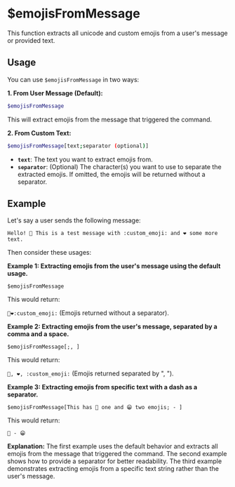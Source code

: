# $emojisFromMessage

This function extracts all unicode and custom emojis from a user's message or provided text.

## Usage

You can use `$emojisFromMessage` in two ways:

**1. From User Message (Default):**

```bash
$emojisFromMessage
```

This will extract emojis from the message that triggered the command.

**2. From Custom Text:**

```bash
$emojisFromMessage[text;separator (optional)]
```

*   **`text`**: The text you want to extract emojis from.
*   **`separator`**: (Optional) The character(s) you want to use to separate the extracted emojis.  If omitted, the emojis will be returned without a separator.

## Example

Let's say a user sends the following message:

`Hello! 👋 This is a test message with :custom_emoji: and ❤️ some more text.`

Then consider these usages:

**Example 1: Extracting emojis from the user's message using the default usage.**

```
$emojisFromMessage
```

This would return:

`👋❤️:custom_emoji:` (Emojis returned without a separator).

**Example 2: Extracting emojis from the user's message, separated by a comma and a space.**

```
$emojisFromMessage[;, ]
```

This would return:

`👋, ❤️, :custom_emoji:` (Emojis returned separated by ", ").

**Example 3: Extracting emojis from specific text with a dash as a separator.**

```
$emojisFromMessage[This has 🎉 one and 😁 two emojis; - ]
```

This would return:

`🎉 - 😁`

**Explanation:**  The first example uses the default behavior and extracts all emojis from the message that triggered the command. The second example shows how to provide a separator for better readability. The third example demonstrates extracting emojis from a specific text string rather than the user's message.